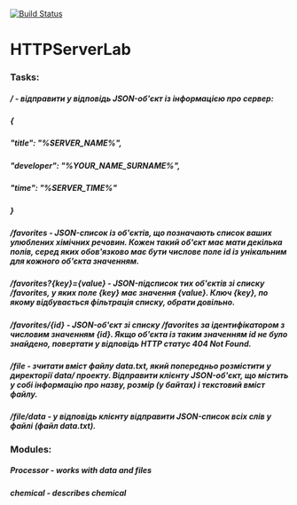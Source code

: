 [![Build Status](https://travis-ci.org/TGIfr/HTTPServerLab.svg?branch=master)](https://travis-ci.org/TGIfr/HTTPServerLab)
# HTTPServerLab

### Tasks:
##### / - відправити у відповідь JSON-об'єкт із інформацією про сервер:
##### { 
##### "title": "%SERVER_NAME%",
##### "developer": "%YOUR_NAME_SURNAME%",
##### "time": "%SERVER_TIME%"
##### }
##### /favorites - JSON-список із об'єктів, що позначають список ваших улюблених хімічних речовин. Кожен такий об'єкт має мати декілька полів, серед яких обов'язково має бути числове поле id із унікальним для кожного об'єкта значенням.
##### /favorites?{key}={value} - JSON-підсписок тих об'єктів зі списку /favorites, у яких поле {key} має значення {value}. Ключ {key}, по якому відбувається фільтрація списку, обрати довільно.
##### /favorites/{id} - JSON-об'єкт зі списку /favorites за ідентифікатором з числовим значенням {id}. Якщо об'єкта із таким значенням id не було знайдено, повертати у відповідь HTTP статус 404 Not Found.
##### /file - зчитати вміст файлу data.txt, який попередньо розмістити у директорії data/ проекту. Відправити клієнту JSON-об'єкт, що містить у собі інформацію про назву, розмір (у байтах) і текстовий вміст файлу.
##### /file/data - у відповідь клієнту відправити JSON-список всіх слів у файлі (файл data.txt).

### Modules:

##### Processor - works with data and files
##### chemical - describes chemical